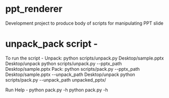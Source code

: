 # ppt_renderer
Development project to produce body of scripts for manipulating PPT slide

# unpack_pack script -
To run the script -
Unpack:
python scripts/unpack.py Desktop/sample.pptx Desktop/unpack
python scripts/unpack.py --pptx_path Desktop/sample.pptx
Pack:
python scripts/pack.py --pptx_path Desktop/sample.pptx --unpack_path Desktop/unpack
python scripts/pack.py --unpack_path unpacked_pptx/

Run Help -
python pack.py -h
python pack.py -h
